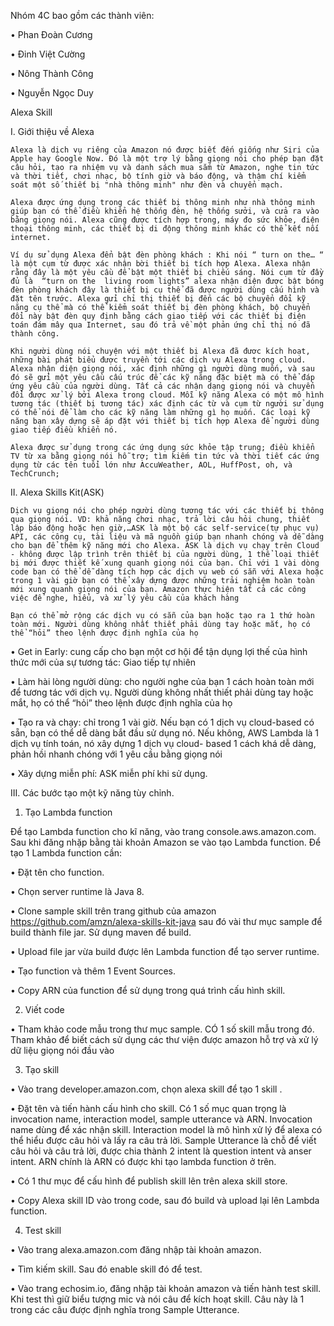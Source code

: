 Nhóm 4C bao gồm các thành viên:

• Phan Đoàn Cương

• Đinh Việt Cường

• Nông Thành Công

• Nguyễn Ngọc Duy

Alexa Skill

I. Giới thiệu về Alexa

	Alexa là dịch vụ riêng của Amazon nó được biết đến giống như Siri của Apple hay Google Now. Đó là một trợ lý bằng giọng nói cho phép bạn đặt câu hỏi, tạo ra nhiệm vụ và danh sách mua sắm từ Amazon, nghe tin tức và thời tiết, chơi nhạc, bộ tính giờ và báo động, và thậm chí kiểm soát một số thiết bị "nhà thông minh" như đèn và chuyển mạch.

	Alexa được ứng dụng trong các thiết bị thông minh như nhà thông minh giúp bạn có thể điều khiển hệ thống đèn, hệ thống sưởi, và cửa ra vào bằng giọng nói. Alexa cũng được tích hợp trong, máy đo sức khỏe, điện thoại thông minh, các thiết bị di động thông minh khác có thể kết nối internet. 

	Ví dụ sử dụng Alexa đển bật đèn phòng khách : Khi nói “ turn on the… “ là một cụm từ được xác nhận bời thiết bị tích hợp Alexa. Alexa nhận rằng đây là một yêu cầu để bật một thiết bị chiếu sáng. Nói cụm từ đầy đủ là  “turn on the  living room lights” alexa nhận diện được bật bóng đèn phòng khách đây là thiết bị cụ thể đã được người dùng cấu hình và đặt tên trước. Alexa gửi chỉ thị thiết bị đến các bộ chuyển đổi kỹ năng cụ thể mà có thể kiểm soát thiết bị đèn phòng khách, bộ chuyển đổi này bật đèn quy định bằng cách giao tiếp với các thiết bị điện toán đám mây qua Internet, sau đó trả về một phản ứng chỉ thị nó đã thành công.

	Khi người dùng nói chuyện với một thiết bị Alexa đã đươc kích hoạt, những bài phát biểu được truyền tới các dịch vụ Alexa trong cloud. Alexa nhận diện giọng nói, xác định những gì người dùng muốn, và sau đó sẽ gửi một yêu cầu cấu trúc để các kỹ năng đặc biệt mà có thể đáp ứng yêu cầu của người dùng. Tất cả các nhận dạng giọng nói và chuyển đổi được xử lý bởi Alexa trong cloud. Mỗi kỹ năng Alexa có một mô hình tương tác (thiết bị tương tác) xác định các từ và cụm từ người sử dụng có thể nói để làm cho các kỹ năng làm những gì họ muốn. Các loại kỹ năng bạn xây dựng sẽ áp đặt với thiết bị tích hợp Alexa để người dùng giao tiếp điều khiển nó.

	Alexa được sử dụng trong các ứng dụng sức khỏe tập trung; điều khiển TV từ xa bằng giọng nói hỗ trợ; tìm kiếm tin tức và thời tiết các ứng dụng từ các tên tuổi lớn như AccuWeather, AOL, HuffPost, oh, và TechCrunch;  

II. Alexa Skills Kit(ASK) 

	Dịch vụ giọng nói cho phép người dùng tương tác với các thiết bị thông qua giọng nói. VD: khả năng chơi nhạc, trả lời câu hỏi chung, thiết lập báo động hoặc hẹn giờ,…ASK là một bộ các self-service(tự phục vụ) API, các công cụ, tài liệu và mã nguồn giúp bạn nhanh chóng và dễ dàng cho bạn để thêm kỹ năng mới cho Alexa. ASK là dịch vụ chạy trên Cloud - không được lập trình trên thiết bị của người dùng, 1 thể loại thiết bị mới được thiết kế xung quanh giọng nói của bạn. Chỉ với 1 vài dòng code bạn có thể dễ dàng tích hợp các dịch vụ web có sẵn với Alexa hoặc trong 1 vài giờ bạn có thể xây dựng được những trải nghiệm hoàn toàn mới xung quanh giọng nói của bạn. Amazon thực hiện tất cả các công việc để nghe, hiểu, và xử lý yêu cầu của khách hàng

	Bạn có thể mở rộng các dịch vụ có sẵn của bạn hoặc tạo ra 1 thứ hoàn toàn mới. Người dùng không nhất thiết phải dùng tay hoặc mắt, họ có thể “hỏi” theo lệnh được định nghĩa của họ

•	Get in Early: cung cấp cho bạn một cơ hội để tận dụng lợi thế của hình thức mới của sự tương tác: Giao tiếp tự nhiên

•	Làm hài lòng người dùng: cho người nghe của bạn 1 cách hoàn toàn mới để tương tác với dịch vụ. Người dùng không nhất thiết phải dùng tay hoặc mắt, họ có thể “hỏi” theo lệnh được định nghĩa của họ

•	Tạo ra và chạy: chỉ trong 1 vài giờ. Nếu bạn có 1 dịch vụ cloud-based có sẵn, bạn có thể dễ dàng bắt đầu sử dụng nó. Nếu không, AWS Lambda là 1 dịch vụ tính toán, nó xây dựng 1 dịch vụ cloud- based 1 cách khá dễ dàng, phản hồi nhanh chóng với 1 yêu cầu bằng giọng nói

•	Xây dựng miễn phí: ASK miễn phí khi sử dụng. 

III. Các bước tạo một kỹ năng tùy chỉnh.

1. Tạo Lambda function

Để tạo Lambda function cho kĩ năng, vào trang console.aws.amazon.com. Sau khi đăng nhặp bằng tài khoản Amazon se vào tạo Lambda function. Để tạo 1 Lambda function cần:

• Đặt tên cho function.

• Chọn server runtime là Java 8.

• Clone sample skill trên trang github của amazon https://github.com/amzn/alexa-skills-kit-java sau đó vài thư mục sample để build thành file jar. Sử dụng maven để build.

• Upload file jar vừa build được lên Lambda function để tạo server runtime.

• Tạo function và thêm 1 Event Sources.

• Copy ARN của function để sử dụng trong quá trình cấu hình skill.

2. Viết code 

• Tham khảo code mẫu trong thư mục sample. CÓ 1 số skill mẫu trong đó. Tham khảo để biết cách sử dụng các thư viện được amazon hỗ trợ và xử lý dữ liệu giọng nói đầu vào

3. Tạo skill

• Vào trang developer.amazon.com, chọn alexa skill để tạo 1 skill .

• Đặt tên và tiến hành cấu hình cho skill. Có 1 số mục quan trọng là invocation name, interaction model, sample utterance và ARN. Invocation name dùng để xác nhận skill. Interaction model là mô hình xử lý để alexa có thể hiểu được câu hỏi và lấy ra câu trả lời. Sample Utterance là chỗ để viết câu hỏi và câu trả lời, được chia thành 2 intent là question intent và anser intent. ARN chính là ARN có được khi tạo lambda function ở trên.

• Có 1 thư mục để cấu hình để publish skill lên trên alexa skill store. 

• Copy Alexa skill ID vào trong code, sau đó build và upload lại lên Lambda function.

4. Test skill

• Vào trang alexa.amazon.com đăng nhập tài khoản amazon.

• Tìm kiếm skill. Sau đó enable skill đó để test.

• Vào trang echosim.io, đăng nhập tài khoản amazon và tiến hành test skill. Khi test thì giữ biểu tượng mic và nói câu để kích hoạt skill. Câu này là 1 trong các câu được định nghĩa trong Sample Utterance.



